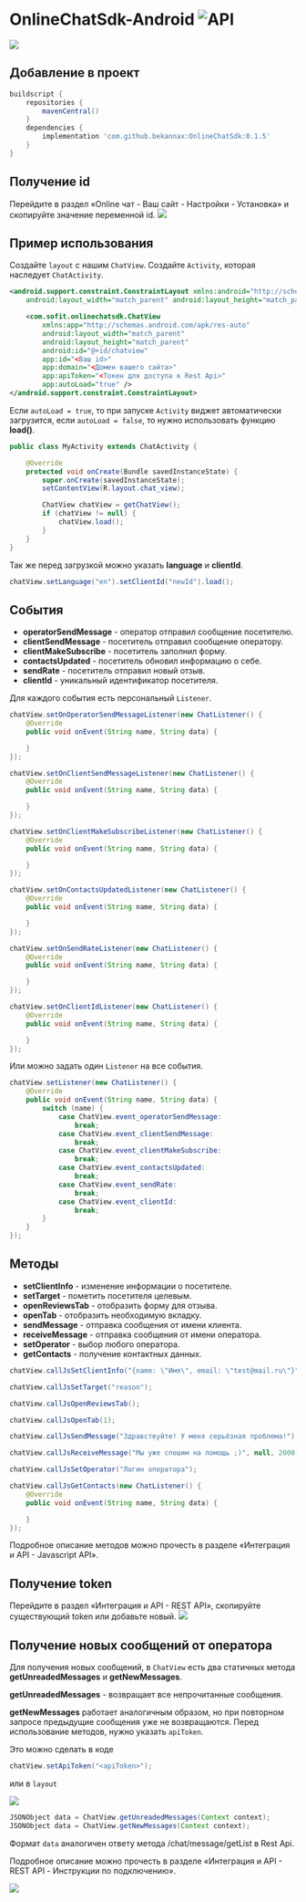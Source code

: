 # OnlineChatSdk-Android ![API](https://img.shields.io/badge/API-17%2B-brightgreen.svg?style=flat)
![](https://github.com/bekannax/OnlineChatSdk-Android/blob/master/images/2020-08-14%2017.52.26.jpg?raw=true)
## Добавление в проект
```groovy
buildscript {
    repositories {
        mavenCentral()
    }
    dependencies {
        implementation 'com.github.bekannax:OnlineChatSdk:0.1.5'
    }
}
```
## Получение id
Перейдите в раздел «Online чат - Ваш сайт - Настройки - Установка» и скопируйте значение переменной id.
![](https://github.com/bekannax/OnlineChatSdk-Android/blob/master/images/2019-03-21_16-53-28.png?raw=true)

## Пример использования
Создайте `layout` с нашим `ChatView`. Создайте `Activity`, которая наследует `ChatActivity`.
```xml
<android.support.constraint.ConstraintLayout xmlns:android="http://schemas.android.com/apk/res/android"
    android:layout_width="match_parent" android:layout_height="match_parent">

    <com.sofit.onlinechatsdk.ChatView
        xmlns:app="http://schemas.android.com/apk/res-auto"
        android:layout_width="match_parent"
        android:layout_height="match_parent"
        android:id="@+id/chatview"
        app:id="<Ваш id>"
        app:domain="<Домен вашего сайта>"
        app:apiToken="<Токен для доступа к Rest Api>"
        app:autoLoad="true" />
</android.support.constraint.ConstraintLayout>
 ```
Если `autoLoad = true`, то при запуске `Activity` виджет автоматически загрузится, если `autoLoad = false`, то нужно использовать функцию **load()**.
```java
public class MyActivity extends ChatActivity {

    @Override
    protected void onCreate(Bundle savedInstanceState) {
        super.onCreate(savedInstanceState);
        setContentView(R.layout.chat_view);

        ChatView chatView = getChatView();
        if (chatView != null) {
            chatView.load();
        }
    }
}
```
Так же перед загрузкой можно указать **language** и **clientId**.
```java
chatView.setLanguage("en").setClientId("newId").load();
```

## События
 * **operatorSendMessage** - оператор отправил сообщение посетителю.
 * **clientSendMessage** - посетитель отправил сообщение оператору.
 * **clientMakeSubscribe** - посетитель заполнил форму.
 * **contactsUpdated** - посетитель обновил информацию о себе.
 * **sendRate** - посетитель отправил новый отзыв.
 * **clientId** - уникальный идентификатор посетителя.

Для каждого события есть персональный `Listener`.

```java
chatView.setOnOperatorSendMessageListener(new ChatListener() {
    @Override
    public void onEvent(String name, String data) {

    }
});

chatView.setOnClientSendMessageListener(new ChatListener() {
    @Override
    public void onEvent(String name, String data) {

    }
});

chatView.setOnClientMakeSubscribeListener(new ChatListener() {
    @Override
    public void onEvent(String name, String data) {

    }
});

chatView.setOnContactsUpdatedListener(new ChatListener() {
    @Override
    public void onEvent(String name, String data) {

    }
});

chatView.setOnSendRateListener(new ChatListener() {
    @Override
    public void onEvent(String name, String data) {

    }
});

chatView.setOnClientIdListener(new ChatListener() {
    @Override
    public void onEvent(String name, String data) {

    }
});
```

Или можно задать один `Listener` на все события.

```java
chatView.setListener(new ChatListener() {
    @Override
    public void onEvent(String name, String data) {
        switch (name) {
            case ChatView.event_operatorSendMessage:
                break;
            case ChatView.event_clientSendMessage:
                break;
            case ChatView.event_clientMakeSubscribe:
                break;
            case ChatView.event_contactsUpdated:
                break;
            case ChatView.event_sendRate:
                break;
            case ChatView.event_clientId:
                break;
        }
    }
});
```

## Методы
 * **setClientInfo** - изменение информации о посетителе.
 * **setTarget** - пометить посетителя целевым.
 * **openReviewsTab** - отобразить форму для отзыва.
 * **openTab** - отобразить необходимую вкладку.
 * **sendMessage** - отправка сообщения от имени клиента.
 * **receiveMessage** - отправка сообщения от имени оператора.
 * **setOperator** - выбор любого оператора.
 * **getContacts** - получение контактных данных.

```java
chatView.callJsSetClientInfo("{name: \"Имя\", email: \"test@mail.ru\"}");

chatView.callJsSetTarget("reason");

chatView.callJsOpenReviewsTab();

chatView.callJsOpenTab(1);

chatView.callJsSendMessage("Здравствуйте! У меня серьёзная проблема!");

chatView.callJsReceiveMessage("Мы уже спешим на помощь ;)", null, 2000);

chatView.callJsSetOperator("Логин оператора");

chatView.callJsGetContacts(new ChatListener() {
    @Override
    public void onEvent(String name, String data) {

    }
});
```
Подробное описание методов можно прочесть в разделе «Интеграция и API - Javascript API».

## Получение token
Перейдите в раздел «Интеграция и API - REST API», скопируйте существующий token или добавьте новый.
![](https://github.com/bekannax/OnlineChatSdk-Android/blob/master/images/2019-04-01_18-32-22.png?raw=true)

## Получение новых сообщений от оператора
Для получения новых сообщений, в `ChatView` есть два статичных метода **getUnreadedMessages** и **getNewMessages**.

**getUnreadedMessages** - возвращает все непрочитанные сообщения.

**getNewMessages** работает аналогичным образом, но при повторном запросе предыдущие сообщения уже не возвращаются.
Перед использование методов, нужно указать `apiToken`.


Это можно сделать в коде
```java
chatView.setApiToken("<apiToken>");
```
или в `layout`

![](https://github.com/bekannax/OnlineChatSdk-Android/blob/master/images/2020-08-14_23-52-04.png?raw=true)

```java
JSONObject data = ChatView.getUnreadedMessages(Context context);
JSONObject data = ChatView.getNewMessages(Context context);
```
Формат `data` аналогичен ответу метода /chat/message/getList в Rest Api.

Подробное описание можно прочесть в разделе «Интеграция и API - REST API - Инструкции по подключению».

![](https://github.com/bekannax/OnlineChatSdk-Android/blob/master/images/2020-08-14_19-05-48.png?raw=true)